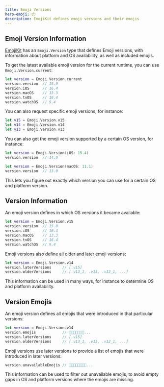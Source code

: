 ```yaml
---
title: Emoji Versions
hero-emoji: 📦
description: EmojiKit defines emoji versions and their emojis
---
```



## Emoji Version Information

[EmojiKit](/emojikit) has an ``Emoji.Version`` type that defines Emoji versions, with information about platform and OS availability, as well as included emojis.

To get the latest available emoji version for the current runtime, you can use ``Emoji.Version.current``:

```swift
let version = Emoji.Version.current
version.version  // 15.0
version.iOS      // 16.4
version.macOS    // 13.3
version.tvOS     // 16.4
version.watchOS  // 9.4
```

You can also request specific emoji versions, for instance:

```swift
let v15 = Emoji.Version.v15
let v14 = Emoji.Version.v14
let v13 = Emoji.Version.v13
```

You can also get the emoji version supported by a certain OS version, for instance:

```swift
let version = Emoji.Version(iOS: 15.4)
version.version  // 14.0

let version = Emoji.Version(macOS: 11.1)
version.version  // 13.0
```

This lets you figure out exactly which version you can use for a certain OS and platform version.


## Version Information

An emoji version defines in which OS versions it became available:

```swift
let version = Emoji.Version.v15
version.version  // 15.0
version.iOS      // 16.4
version.macOS    // 13.3
version.tvOS     // 16.4
version.watchOS  // 9.4
```

Emoji versions also define all older and later emoji versions:

```swift
let version = Emoji.Version.v14
version.laterVersions     // [.v15]
version.olderVersions     // [.v13_1, .v13, .v12_1, ...]
```

This information can be used in many ways, for instance to determine OS and platform availability.


## Version Emojis

An emoji version defines all emojis that were introduced in that particular versions:

```swift
let version = Emoji.Version.v14
version.emojis            // 🫠🫢🫣🫡🫥🫤🥹...
version.laterVersions     // [.v15]
version.olderVersions     // [.v13_1, .v13, .v12_1, ...]
```

Emoji versions use later versions to provide a list of emojis that were introduced in later versions:

```swift
version.unavailableEmojis // 🫨🫸🫷🪿🫎🪼🫏🪽...
```

This information can be used to filter out unavailable emojis, to avoid empty gaps in OS and platform versions where the emojis are missing.